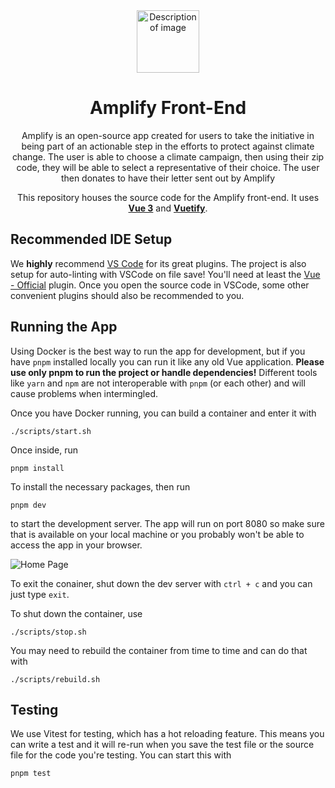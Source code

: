 <!-- PROJECT LOGO & DESCRIPTION -->

<div align="center">
   <img src="https://avatars.githubusercontent.com/u/66801808?s=200&v=4g" alt="Description of image" width="100"/>
   <br>
   <h1>Amplify Front-End</h1>
   <p>
      Amplify is an open-source app created for users to take the initiative in being part of an actionable step in the efforts to protect against climate change. The user is able to choose a climate campaign, then using their zip code, they will be able to select a representative of their choice. The user then donates to have their letter sent out by Amplify
   </p>
   <p>
      This repository houses the source code for the Amplify front-end. It uses
      <a href="https://vuejs.org/"><strong>Vue 3</strong></a>
      and
      <a href="https://vuetifyjs.com/en/"><strong>Vuetify</strong></a>.
   </p>
</div>

## Recommended IDE Setup

We **highly** recommend [VS Code](https://code.visualstudio.com/) for its great plugins. The project is also setup for auto-linting with VSCode on file save! You'll need at least the [Vue - Official](https://marketplace.visualstudio.com/items?itemName=Vue.volar) plugin. Once you open the source code in VSCode, some other convenient plugins should also be recommended to you.

## Running the App

Using Docker is the best way to run the app for development, but if you have `pnpm` installed locally you can run it like any old Vue application. **Please use only pnpm to run the project or handle dependencies!** Different tools like `yarn` and `npm` are not interoperable with `pnpm` (or each other) and will cause problems when intermingled.

Once you have Docker running, you can build a container and enter it with

```
./scripts/start.sh
```

Once inside, run

```
pnpm install
```

To install the necessary packages, then run

```
pnpm dev
```

to start the development server. The app will run on port 8080 so make sure that is available on your local machine or you probably won't be able to access the app in your browser.

![Home Page](assets/images/home-page.png)

To exit the conainer, shut down the dev server with `ctrl + c` and you can just type `exit`.

To shut down the container, use

```
./scripts/stop.sh
```

You may need to rebuild the container from time to time and can do that with

```
./scripts/rebuild.sh
```

## Testing

We use Vitest for testing, which has a hot reloading feature. This means you can write a test and it will re-run when you save the test file or the source file for the code you're testing. You can start this with

```
pnpm test
```
